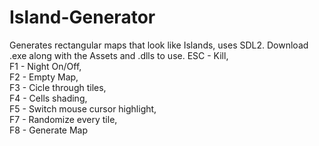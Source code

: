 # Island-Generator
Generates rectangular maps that look like Islands, uses SDL2.
Download .exe along with the Assets and .dlls to use.
ESC - Kill,   
F1 - Night On/Off,  
F2 - Empty Map,  
F3 - Cicle through tiles,  
F4 - Cells shading,  
F5 - Switch mouse cursor highlight,  
F7 - Randomize every tile,  
F8 - Generate Map  

